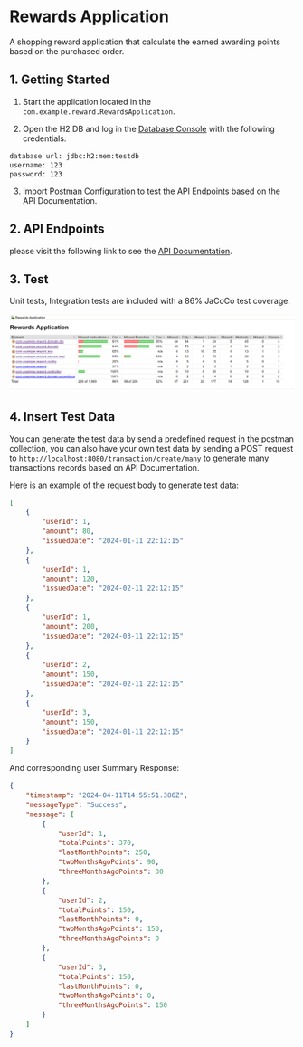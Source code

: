 # Rewards Application
A shopping reward application that calculate the earned awarding points based on the purchased order.

## 1. Getting Started

1. Start the application located in the `com.example.reward.RewardsApplication`.


2. Open the H2 DB and log in the [Database Console](http://localhost:8080/database) with the following credentials.

```
database url: jdbc:h2:mem:testdb
username: 123
password: 123
```
3. Import [Postman Configuration](file/postman.json) to test the API Endpoints based on the API Documentation.

## 2. API Endpoints

please visit the following link to see the [API Documentation](http://localhost:8080/swagger-ui.html).

## 3. Test

Unit tests, Integration tests are included with a 86% JaCoCo test coverage.


<div align="center">
  <img alt="Demo" src="./file/jacoco.png" />
</div>


## 4. Insert Test Data

You can generate the test data by send a predefined request in the postman collection, you can also have your own test data by sending a POST request to `http://localhost:8080/transaction/create/many` to generate many transactions records based on API Documentation.

Here is an example of the request body to generate test data:
```json
[
    {
        "userId": 1,
        "amount": 80,
        "issuedDate": "2024-01-11 22:12:15"
    },
    {
        "userId": 1,
        "amount": 120,
        "issuedDate": "2024-02-11 22:12:15"
    },
    {
        "userId": 1,
        "amount": 200,
        "issuedDate": "2024-03-11 22:12:15"
    },
    {
        "userId": 2,
        "amount": 150,
        "issuedDate": "2024-02-11 22:12:15"
    },
    {
        "userId": 3,
        "amount": 150,
        "issuedDate": "2024-01-11 22:12:15"
    }
]
```
And corresponding user Summary Response:
```json
{
    "timestamp": "2024-04-11T14:55:51.386Z",
    "messageType": "Success",
    "message": [
        {
            "userId": 1,
            "totalPoints": 370,
            "lastMonthPoints": 250,
            "twoMonthsAgoPoints": 90,
            "threeMonthsAgoPoints": 30
        },
        {
            "userId": 2,
            "totalPoints": 150,
            "lastMonthPoints": 0,
            "twoMonthsAgoPoints": 150,
            "threeMonthsAgoPoints": 0
        },
        {
            "userId": 3,
            "totalPoints": 150,
            "lastMonthPoints": 0,
            "twoMonthsAgoPoints": 0,
            "threeMonthsAgoPoints": 150
        }
    ]
}
```











